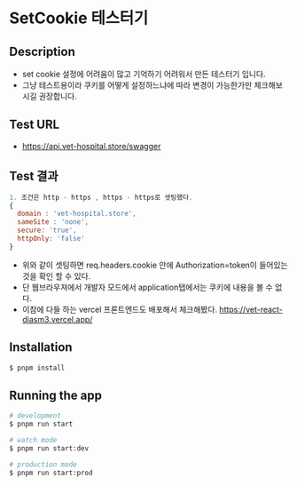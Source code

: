 # SetCookie 테스터기
## Description
- set cookie 설정에 어려움이 많고 기억하기 어려워서 만든 테스터기 입니다.
- 그냥 테스트용이라 쿠키를 어떻게 설정하느냐에 따라 변경이 가능한가만 체크해보시길 권장합니다.

## Test URL
- https://api.vet-hospital.store/swagger


## Test 결과
```javascript 
1. 조건은 http - https , https - https로 셋팅했다.
{
  domain : 'vet-hospital.store',
  sameSite : 'none',
  secure: 'true',
  httpOnly: 'false'
}
```
- 위와 같이 셋팅하면 req.headers.cookie 안에 Authorization=token이 들어있는것을 확인 할 수 있다.
- 단 웹브라우져에서 개발자 모드에서 application탭에서는 쿠키에 내용을 볼 수 없다.
- 이참에 다들 하는 vercel 프론트엔드도 배포해서 체크해봤다. https://vet-react-diasm3.vercel.app/

## Installation

```bash
$ pnpm install
```

## Running the app

```bash
# development
$ pnpm run start

# watch mode
$ pnpm run start:dev

# production mode
$ pnpm run start:prod
```


